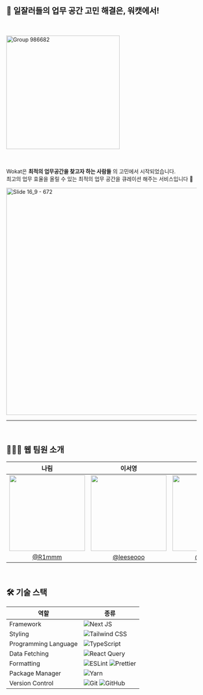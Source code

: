 ## 💙 일잘러들의 업무 공간 고민 해결은, 워캣에서!
<br>
<br>
<img width="300" alt="Group 986682" src="https://github.com/WOK-AT/WOKAT-SERVER/assets/75441684/e586ae51-53c7-42e2-8964-03015a26473a"><br>
<br>
<br>

Wokat은 **최적의 업무공간을 찾고자 하는 사람들** 의 고민에서 시작되었습니다.
<br>
최고의 업무 효율을 올릴 수 있는 최적의 업무 공간을 큐레이션 해주는 서비스입니다 🙂

<img width="600" alt="Slide 16_9 - 672" src="https://github.com/WOK-AT/WOKAT-SERVER/assets/75441684/c5bfc9e1-b856-4375-b5fb-87fadff200dc">
<!-- 	<img width="500" alt="Slide 16_9 - 591" src="https://github.com/WOK-AT/WOKAT-SERVER/assets/75441684/995be751-5267-450e-810d-95a2dc8f1642">
  <img width="500" alt="Slide 16_9 - 679" src="https://github.com/WOK-AT/WOKAT-SERVER/assets/75441684/32b76701-1ce1-40bb-94de-261eb59fd7ec">
  <img width="500" alt="Slide 16_9 - 596" src="https://github.com/WOK-AT/WOKAT-SERVER/assets/75441684/f9d1d346-3981-4ad1-9f8c-c4581a515edc"> -->


<br />
<hr/>
<br />

## 👩🏻‍💻 웹 팀원 소개
|나림|이서영|송우영|
|:-:|:-:|:-:|
|<img src="https://avatars.githubusercontent.com/u/87795291?v=4" width="200px" />|<img src="https://avatars.githubusercontent.com/u/66051416?v=4" width="200px" />|<img src="https://avatars.githubusercontent.com/u/62867581?v=4" width="200px" />|
|[@R1mmm](https://github.com/R1mmm)|[@leeseooo](https://github.com/leeseooo)|[@f0rever0](https://github.com/f0rever0)|
<br />

## 🛠 기술 스택
|역할|종류|
|-|-|
|Framework|![Next JS](https://img.shields.io/badge/Next-black?style=for-the-badge&logo=next.js&logoColor=white)|
|Styling|![Tailwind CSS](https://img.shields.io/badge/Tailwind-06B6D4?style=for-the-badge&logo=tailwind-css&logoColor=white)|
|Programming Language|![TypeScript](https://img.shields.io/badge/typescript-%23007ACC.svg?style=for-the-badge&logo=typescript&logoColor=white)|
|Data Fetching|![React Query](https://img.shields.io/badge/-React%20Query-FF4154?style=for-the-badge&logo=react%20query&logoColor=white)|
|Formatting|![ESLint](https://img.shields.io/badge/ESLint-4B3263?style=for-the-badge&logo=eslint&logoColor=white) ![Prettier](https://img.shields.io/badge/Prettier-F7B93E?style=for-the-badge&logo=prettier&logoColor=white)|
|Package Manager|![Yarn](https://img.shields.io/badge/yarn-%232C8EBB.svg?style=for-the-badge&logo=yarn&logoColor=white)|                                             
|Version Control|![Git](https://img.shields.io/badge/git-%23F05033.svg?style=for-the-badge&logo=git&logoColor=white) ![GitHub](https://img.shields.io/badge/github-%23121011.svg?style=for-the-badge&logo=github&logoColor=white) |
<br />
